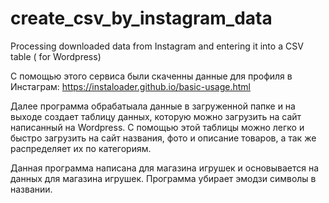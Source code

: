 # create_csv_by_instagram_data
Processing downloaded data from Instagram and entering it into a CSV table ( for Wordpress) 

С помощью этого сервиса были скаченны данные для профиля в Инстаграм: 
https://instaloader.github.io/basic-usage.html

Далее программа обрабатыала данные в загруженной папке и на выходе создает таблицу данных, которую можно загрузить на сайт написанный на Wordpress.
С помощью этой таблицы можно легко и быстро загрузить на сайт названия, фото и описание товаров, а так же распределяет их по категориям.

Данная программа написана для магазина игрушек и основывается на данных для магазина игрушек.
Программа убирает эмодзи символы в названии.

